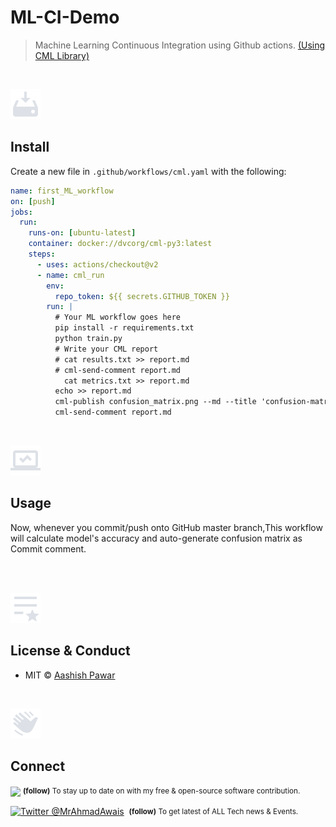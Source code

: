 # ML-CI-Demo 

> Machine Learning Continuous Integration using Github actions. 
[(Using CML Library)](https://github.com/iterative/cml)
<br>

[![📟](https://raw.githubusercontent.com/ahmadawais/stuff/master/images/git/install.png)](./../../)

## Install

Create a new file in `.github/workflows/cml.yaml` with the following:

```yml
name: first_ML_workflow
on: [push]
jobs:
  run:
    runs-on: [ubuntu-latest]
    container: docker://dvcorg/cml-py3:latest
    steps:
      - uses: actions/checkout@v2
      - name: cml_run
        env:
          repo_token: ${{ secrets.GITHUB_TOKEN }}
        run: |
          # Your ML workflow goes here
          pip install -r requirements.txt
          python train.py
          # Write your CML report
          # cat results.txt >> report.md
          # cml-send-comment report.md
            cat metrics.txt >> report.md
          echo >> report.md
          cml-publish confusion_matrix.png --md --title 'confusion-matrix' >> report.md
          cml-send-comment report.md 

```

<br>

[![⚙️](https://raw.githubusercontent.com/ahmadawais/stuff/master/images/git/usage.png)](./../../)

## Usage

Now, whenever you commit/push onto GitHub master branch,This workflow will calculate model's accuracy and auto-generate confusion matrix as Commit comment.


<br>

<!-- [![📝](https://raw.githubusercontent.com/ahmadawais/stuff/master/images/git/log.png)](changelog.md) -->

<!-- ## Changelog

[❯ Read the changelog here →](changelog.md)

<br> -->

<!-- <small>**KEY**: `📦 NEW`, `👌 IMPROVE`, `🐛 FIX`, `📖 DOC`, `🚀 RELEASE`, and `✅ TEST`

> _I use [Emoji-log](https://github.com/ahmadawais/Emoji-Log), you should try it and simplify your git commits._

</small> -->

<br>

[![📃](https://raw.githubusercontent.com/ahmadawais/stuff/master/images/git/license.png)](./../../)

## License & Conduct

- MIT © [Aashish Pawar](https://github.com/pawarashish564)
<!-- - [Code of Conduct](code-of-conduct.md) -->

<br>

[![🙌](https://raw.githubusercontent.com/ahmadawais/stuff/master/images/git/connect.png)](./../../)

## Connect

<div align="left">
    <p><a href="https://github.com/pawarashish564"><img  align="center" src="https://img.shields.io/badge/GITHUB-gray.svg?colorB=6cc644&colorA=6cc644&style=flat" /></a>&nbsp;<small><strong>(follow)</strong> To stay up to date on with my free & open-source software contribution.</small></p>
    <p><a href="https://twitter.com/aashishpawar9/"><img alt="Twitter @MrAhmadAwais" align="center" src="https://img.shields.io/badge/TWITTER-gray.svg?colorB=1da1f2&colorA=1da1f2&style=flat" /></a>&nbsp;
    <small><strong>(follow)</strong> 
    To get latest of ALL Tech news & Events.
    </small></p>
    
</div>
